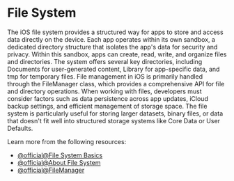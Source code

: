# File System

The iOS file system provides a structured way for apps to store and access data directly on the device. Each app operates within its own sandbox, a dedicated directory structure that isolates the app's data for security and privacy. Within this sandbox, apps can create, read, write, and organize files and directories. The system offers several key directories, including Documents for user-generated content, Library for app-specific data, and tmp for temporary files. File management in iOS is primarily handled through the FileManager class, which provides a comprehensive API for file and directory operations. When working with files, developers must consider factors such as data persistence across app updates, iCloud backup settings, and efficient management of storage space. The file system is particularly useful for storing larger datasets, binary files, or data that doesn't fit well into structured storage systems like Core Data or User Defaults.

Learn more from the following resources:

- [@official@File System Basics](https://developer.apple.com/library/archive/documentation/FileManagement/Conceptual/FileSystemProgrammingGuide/FileSystemOverview/FileSystemOverview.html)
- [@official@About File System](https://developer.apple.com/documentation/foundation/file_system/about_apple_file_system/)
- [@official@FileManager](https://developer.apple.com/documentation/foundation/filemanager)